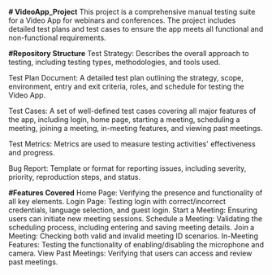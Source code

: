 **# VideoApp_Project**
This project is a comprehensive manual testing suite for a Video App for webinars and conferences. The project includes detailed test plans and test cases to ensure the app meets all functional and non-functional requirements.


**#Repository Structure**
Test Strategy: Describes the overall approach to testing, including testing types, methodologies, and tools used.

Test Plan Document: A detailed test plan outlining the strategy, scope, environment, entry and exit criteria, roles, and schedule for testing the Video App.

Test Cases: A set of well-defined test cases covering all major features of the app, including login, home page, starting a meeting, scheduling a meeting, joining a meeting, in-meeting features, and viewing past meetings.

Test Metrics: Metrics are used to measure testing activities' effectiveness and progress.

Bug Report: Template or format for reporting issues, including severity, priority, reproduction steps, and status.


**#Features Covered**
Home Page: Verifying the presence and functionality of all key elements.
Login Page: Testing login with correct/incorrect credentials, language selection, and guest login.
Start a Meeting: Ensuring users can initiate new meeting sessions.
Schedule a Meeting: Validating the scheduling process, including entering and saving meeting details.
Join a Meeting: Checking both valid and invalid meeting ID scenarios.
In-Meeting Features: Testing the functionality of enabling/disabling the microphone and camera.
View Past Meetings: Verifying that users can access and review past meetings.
